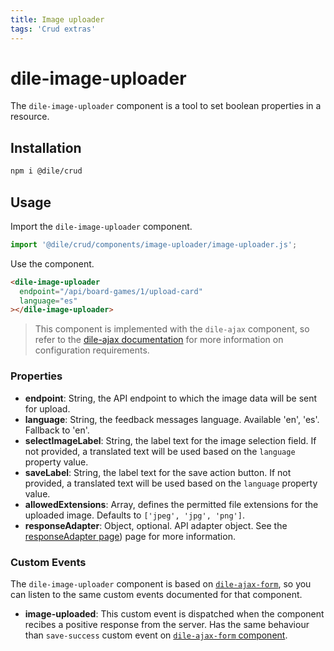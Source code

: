 ```yaml
---
title: Image uploader
tags: 'Crud extras'
---
```


# dile-image-uploader

The `dile-image-uploader` component is a tool to set boolean properties in a resource.

## Installation

```bash
npm i @dile/crud
```

## Usage

Import the `dile-image-uploader` component.

```javascript
import '@dile/crud/components/image-uploader/image-uploader.js';
```

Use the component.

```html
<dile-image-uploader 
  endpoint="/api/board-games/1/upload-card"
  language="es"
></dile-image-uploader>
```


> This component is implemented with the `dile-ajax` component, so refer to the [dile-ajax documentation](/crud/ajax/) for more information on configuration requirements.

### Properties

- **endpoint**: String, the API endpoint to which the image data will be sent for upload.
- **language**: String, the feedback messages language. Available 'en', 'es'. Fallback to 'en'.
- **selectImageLabel**: String, the label text for the image selection field. If not provided, a translated text will be used based on the `language` property value.
- **saveLabel**: String, the label text for the save action button. If not provided, a translated text will be used based on the `language` property value.
- **allowedExtensions**: Array, defines the permitted file extensions for the uploaded image. Defaults to `['jpeg', 'jpg', 'png']`.
- **responseAdapter**: Object, optional. API adapter object. See the [responseAdapter page](/crud/response-adapter/)) page for more information.

### Custom Events

The `dile-image-uploader` component is based on [`dile-ajax-form`](/crud/ajax-form/), so you can listen to the same custom events documented for that component.

- **image-uploaded**: This custom event is dispatched when the component recibes a positive response from the server. Has the same behaviour than `save-success` custom event on [`dile-ajax-form` component](/crud/ajax-form/).

